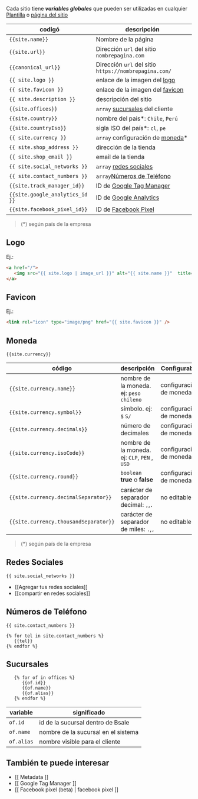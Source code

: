 Cada sitio tiene ___variables globales___ que pueden ser utilizadas en cualquier [Plantilla](Plantillas) o [página del sitio](URL-ecommerce-Bsale) 


| codigó | descripción |
| ------ | ----------- |
| `{{site.name}}` | Nombre de la página |
| `{{site.url}}` | Dirección `url` del sitio `nombrepagina.com`|
| `{{canonical_url}}` | Dirección `url` del sitio `https://nombrepagina.com/` |
| `{{ site.logo }}` | enlace de la imagen del [logo](#Logo) |
| `{{ site.favicon }}` | enlace de la imagen del [favicon](#favicon) |
| `{{ site.description }}` | descripción del sitio |
| `{{site.offices}}` | `array` [sucursales](#Sucursales) del cliente | 
| `{{site.country}}` | nombre del pais*: `Chile`, `Perú` |
| `{{site.countryIso}}` | sigla ISO del país*: `cl`, `pe` |
| `{{ site.currency }}` | `array` configuración de [moneda](#Moneda)* |
| `{{ site.shop_address }}` | dirección de la tienda |
| `{{ site.shop_email }}` | email de la tienda |
| `{{ site.social_networks }}` | `array` [redes sociales](#redes-sociales)|
| `{{ site.contact_numbers }}`| `array`[Números de Teléfono](#numeros-de-telefono)|
|`{{site.track_manager_id}}`| ID de [Google Tag Manager](Google-Tag-Manager) |
|`{{site.google_analytics_id }}`| ID de [Google Analytics](Google-Tag-Manager) |
|`{{site.facebook_pixel_id}}`| ID de [Facebook Pixel](Facebook-Pixel)|

> (*) según país de la empresa
## Logo

Ej.:
```html
<a href="/">
   <img src="{{ site.logo | image_url }}" alt="{{ site.name }}"  title="{{ site.name }}"/>
</a>
```

## Favicon

Ej.:
```html
<link rel="icon" type="image/png" href="{{ site.favicon }}" />
```

## Moneda
`{{site.currency}}`

| código | descripción | Configurable | 
| ------ | ----------- | --------- |
| `{{site.currency.name}}` | nombre de la moneda. ej: `peso chileno` | configuración de moneda | 
| `{{site.currency.symbol}}` | símbolo. ej: `$` `S/` |  configuración de moneda |
| `{{site.currency.decimals}}` | número de decimales |  configuración de moneda |
| `{{site.currency.isoCode}}` | nombre de la moneda. ej: `CLP`, `PEN` , `USD`|  configuración de moneda |
| `{{site.currency.round}}` | `boolean` **true** o **false** | configuración de moneda | 
| `{{site.currency.decimalSeparator}}`| carácter de separador decimal: `,`,`.` | no editable*|
| `{{site.currency.thousandSeparator}}`| carácter de separador de miles: `.`,`,`| no editable* |

> (*) según país de la empresa

## Redes Sociales
`{{ site.social_networks }}`

* [[Agregar tus redes sociales]]
* [[compartir en redes sociales]]

## Números de Teléfono

`{{ site.contact_numbers }}`

```django
{% for tel in site.contact_numbers %}
   {{tel}}
{% endfor %}
```
## Sucursales 
```
   {% for of in offices %}
      {{of.id}}
      {{of.name}}
      {{of.alias}}
   {% endfor %}
```
| variable | significado | 
| ----- | -----|
| `of.id` | id de la sucursal dentro de Bsale | 
| `of.name`| nombre de la sucursal en el sistema |
| `of.alias` |  nombre visible para el cliente |

## También te puede interesar
 
* [[ Metadata ]]
* [[ Google Tag Manager ]]
* [[ Facebook pixel (beta) | facebook pixel ]]

